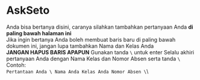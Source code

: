 # AskSeto
Anda bisa bertanya disini, caranya silahkan tambahkan pertanyaan Anda **di paling bawah halaman ini** \
Jika ingin bertanya Anda boleh membuat baris baru di paling bawah dokumen ini, jangan lupa tambahkan Nama dan Kelas Anda \
**JANGAN HAPUS BARIS APAPUN** 
Gunakan tanda `\` untuk enter
Selalu akhiri pertanyaan Anda dengan Nama Kelas dan Nomor Absen serta tanda `\`\
Contoh: \
`Pertantaan Anda \
Nama Anda Kelas Anda Nomor Absen \`\




